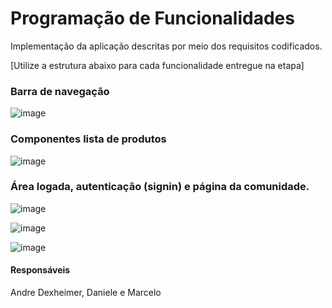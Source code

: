 # Programação de Funcionalidades

Implementação da aplicação descritas por meio dos requisitos codificados. 

[Utilize a estrutura abaixo para cada funcionalidade entregue na etapa]

### Barra de navegação

![image](https://github.com/ICEI-PUC-Minas-PMV-ADS/pmv-ads-2024-1-e1-proj-web-t4-ceramica/assets/29122909/3e5b2884-b280-48ca-a3f4-cdfefb29551a)

### Componentes lista de produtos

![image](https://github.com/ICEI-PUC-Minas-PMV-ADS/pmv-ads-2024-1-e1-proj-web-t4-ceramica/assets/29122909/29e1bb25-4a90-4b0e-947a-fadf0f9e5398)

### Área logada, autenticação (signin) e página da comunidade.

![image](https://github.com/ICEI-PUC-Minas-PMV-ADS/pmv-ads-2024-1-e1-proj-web-t4-ceramica/assets/29122909/8a670ae5-8c4a-4caa-8509-a710def5c363)


![image](https://github.com/ICEI-PUC-Minas-PMV-ADS/pmv-ads-2024-1-e1-proj-web-t4-ceramica/assets/29122909/0e9e476b-9afe-4eb2-b801-4ccfc9f6081b)


![image](https://github.com/ICEI-PUC-Minas-PMV-ADS/pmv-ads-2024-1-e1-proj-web-t4-ceramica/assets/29122909/9dbc7156-159e-4bf5-8b60-fad1efdbd471)


#### Responsáveis

Andre Dexheimer, Daniele e Marcelo


